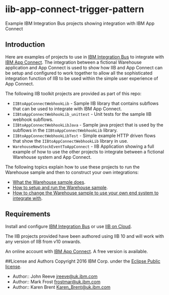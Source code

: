 # iib-app-connect-trigger-pattern
Example IBM Integration Bus projects showing integration with IBM App Connect

## Introduction
Here are examples of projects to use in [IBM Integration Bus](http://www.ibm.com/software/products/en/ibm-integration-bus) to integrate with [IBM App Connect](http://info.appconnect.ibmcloud.com/).
The integration between a fictional Warehouse application and App Connect is used to show how IIB and App Connect can be setup and configured to work together to allow all the sophisticated integration function of IIB to be used within the simple user experience of App Connect.


The following IIB toolkit projects are provided as part of this repo:

* `IIBtoAppConnectWebhookLib` - Sample IIB library that contains subflows that can be used to integrate with IBM App Connect.
* `IIBtoAppConnectWebhookLib_unittest` - Unit tests for the sample IIB webhook subflows.
* `IIBtoAppConnectWebhookLibJava` - Sample java project that is used by the subflows in the `IIBtoAppConnectWebhookLib` library.
* `IIBtoAppConnectWebhookLibTest` - Simple example HTTP driven flows that show the `IIBtoAppConnectWebhookLib` library in use.
* `WarehouseNewStockEventToAppConnect` - IIB Application showing a full example of how to use the other projects to integrate between a fictional Warehouse system and App Connect.

The following topics explain how to use these projects to run the Warehouse sample and then to construct your own integrations:

* [What the Warehouse sample does](./doc/whatwarehouse.md).
* [How to setup and run the Warehouse sample](./doc/runwarehouse.md).
* [How to change the Warehouse sample to use your own end system to integrate with](./doc/modwarehouse.md).



## Requirements
Install and configure  [IBM Integration Bus](http://www.ibm.com/software/products/en/ibm-integration-bus)
 or use [IIB on Cloud](http://www.ibm.com/software/products/ibm-integration-bus-on-cloud).

The IIB projects provided have been authored using IIB 10 and will work with any version of IIB from v10 onwards.

An online account with [IBM App Connect](http://info.appconnect.ibmcloud.com/). A free version is available.



##License and Authors
Copyright 2016 IBM Corp. under the [Eclipse Public license](http://www.eclipse.org/legal/epl-v10.html).

* Author:: John Reeve <jreeve@uk.ibm.com>
* Author:: Mark Frost <frostmar@uk.ibm.com>
* Author:: Karen Brent <Karen_Brent@uk.ibm.com>

